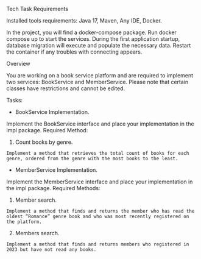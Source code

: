 Tech Task Requirements

Installed tools requirements:
Java 17,
Maven,
Any IDE,
Docker.

In the project, you will find a docker-compose package. Run docker compose up to start the services. During the first application startup, database migration will execute and populate the necessary data.
Restart the container if any troubles with connecting appears.

Overview

You are working on a book service platform and are required to implement two services: BookService and MemberService. Please note that certain classes have restrictions and cannot be edited.

Tasks:
* BookService Implementation.

Implement the BookService interface and place your implementation in the impl package.
      Required Method:
  1. Count books by genre.

    Implement a method that retrieves the total count of books for each genre, ordered from the genre with the most books to the least.
* MemberService Implementation.

Implement the MemberService interface and place your implementation in the impl package.
      Required Methods:
  1. Member search.

    Implement a method that finds and returns the member who has read the oldest “Romance” genre book and who was most recently registered on the platform.
  2. Members search.

    Implement a method that finds and returns members who registered in 2023 but have not read any books.

